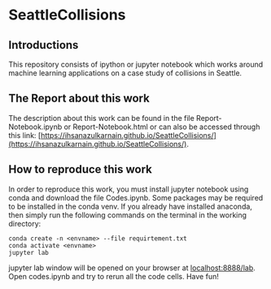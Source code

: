 # SeattleCollisions
## Introductions  
This repository consists of ipython or jupyter notebook which works around machine learning applications on a case study of collisions in Seattle.
## The Report about this work
The description about this work can be found in the file Report-Notebook.ipynb or Report-Notebook.html or can also be accessed through this link: [https://ihsanazulkarnain.github.io/SeattleCollisions/](https://ihsanazulkarnain.github.io/SeattleCollisions/).
## How to reproduce this work
In order to reproduce this work, you must install jupyter notebook using conda and download the file Codes.ipynb. Some packages may be required to be installed in the conda venv.
If you already have installed anaconda, then simply run the following commands on the terminal in the working directory:
```shell
conda create -n <envname> --file requirtement.txt
conda activate <envname>
jupyter lab
```
jupyter lab window will be opened on your browser at [localhost:8888/lab](localhost:8888/lab). Open codes.ipynb and try to rerun all the code cells. Have fun!
